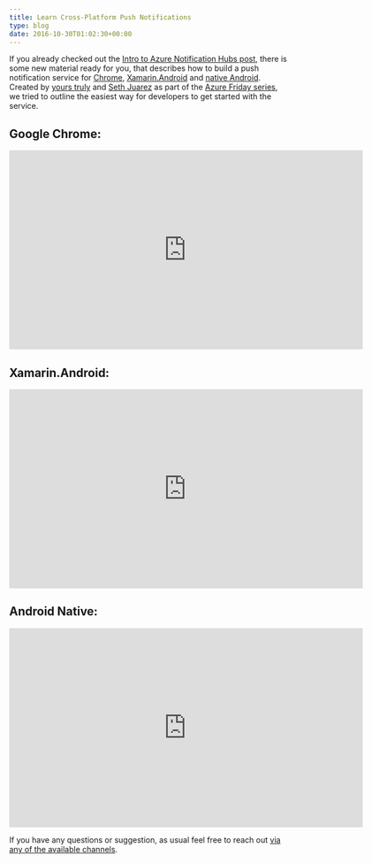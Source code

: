 ```yaml
---
title: Learn Cross-Platform Push Notifications
type: blog
date: 2016-10-30T01:02:30+00:00
---
```


If you already checked out the [Intro to Azure Notification Hubs post][1], there is some new material ready for you, that describes how to build a push notification service for [Chrome][2], [Xamarin.Android][3] and [native Android][4]. Created by [yours truly][5] and [Seth Juarez][6] as part of the [Azure Friday series][7], we tried to outline the easiest way for developers to get started with the service.


## Google Chrome:

<iframe src="https://channel9.msdn.com/Shows/Azure-Friday/Using-Azure-Notification-Hubs-for-Push-Notifications-in-Google-Chrome/player" width="640" height="360" allowFullScreen frameBorder="0"></iframe>

## Xamarin.Android:

<iframe src="https://channel9.msdn.com/Shows/Azure-Friday/Using-Azure-Notification-Hubs-from-a-XamarinAndroid-Application/player" width="640" height="360" allowFullScreen frameBorder="0"></iframe>

## Android Native:

<iframe src="https://channel9.msdn.com/Shows/Azure-Friday/Using-Azure-Notification-Hubs-in-an-Android-Application/player" width="640" height="360" allowFullScreen frameBorder="0"></iframe>

If you have any questions or suggestion, as usual feel free to reach out [via any of the available channels][8].

 [1]: https://www.dennisdel.com/intro-to-push-notifications/
 [2]: https://azure.microsoft.com/en-us/documentation/articles/notification-hubs-chrome-push-notifications-get-started/
 [3]: https://azure.microsoft.com/en-us/documentation/articles/xamarin-notification-hubs-push-notifications-android-gcm/
 [4]: https://azure.microsoft.com/en-us/documentation/articles/notification-hubs-android-push-notification-google-fcm-get-started/
 [5]: https://twitter.com/DennisCode
 [6]: https://twitter.com/sethjuarez
 [7]: https://azure.microsoft.com/en-us/documentation/videos/azure-friday/
 [8]: https://www.dennisdel.com/about/
